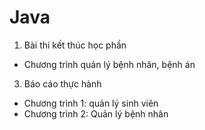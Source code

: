 # Java

1. Bài thi kết thúc học phần
- Chương trình quản lý bệnh nhân, bệnh án
3. Báo cáo thực hành
- Chương trình 1: quản lý sinh viên
- Chương trình 2: Quản lý bệnh nhân

